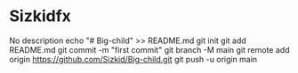 # Sizkidfx
No description
echo "# Big-child" >> README.md
git init
git add README.md
git commit -m "first commit"
git branch -M main
git remote add origin https://github.com/Sizkid/Big-child.git
git push -u origin main

